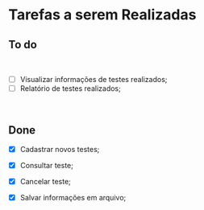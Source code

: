 <p align="center">
    <h1>Tarefas a serem Realizadas</h1>
</p>

## To do
</br>

- [ ]  Visualizar informações de testes realizados;
- [ ]  Relatório de testes realizados;

</br>

## Done

- [x]  Cadastrar novos testes;
- [x]  Consultar teste;
- [x]  Cancelar teste;
- [x]  Salvar informações em arquivo;

